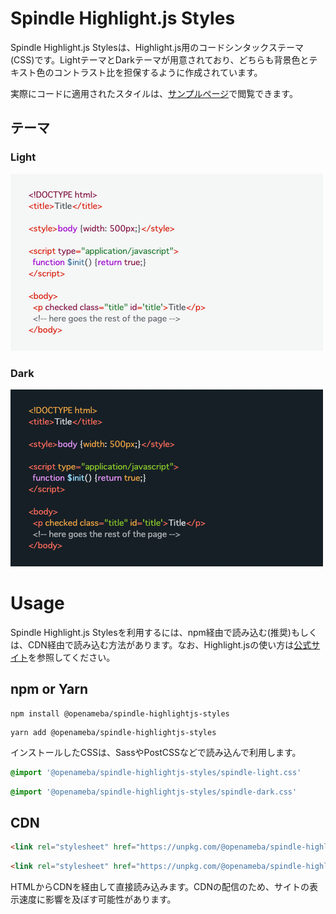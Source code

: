 # Spindle Highlight.js Styles

Spindle Highlight.js Stylesは、Highlight.js用のコードシンタックステーマ(CSS)です。LightテーマとDarkテーマが用意されており、どちらも背景色とテキスト色のコントラスト比を担保するように作成されています。

実際にコードに適用されたスタイルは、[サンプルページ](https://ameba-spindle-highlightjs.web.app/)で閲覧できます。

## テーマ

### Light
![Lightテーマのスクリーンショット](./spindle-light.png)

### Dark
![Darkテーマのスクリーンショット](./spindle-dark.png)

# Usage
Spindle Highlight.js Stylesを利用するには、npm経由で読み込む(推奨)もしくは、CDN経由で読み込む方法があります。なお、Highlight.jsの使い方は[公式サイト](https://highlightjs.org/)を参照してください。

## npm or Yarn
```
npm install @openameba/spindle-highlightjs-styles
```

```
yarn add @openameba/spindle-highlightjs-styles
```

インストールしたCSSは、SassやPostCSSなどで読み込んで利用します。

```css
@import '@openameba/spindle-highlightjs-styles/spindle-light.css'
```

```css
@import '@openameba/spindle-highlightjs-styles/spindle-dark.css'
```

## CDN
```html
<link rel="stylesheet" href="https://unpkg.com/@openameba/spindle-highlightjs-styles@0.1.0/spindle-light.min.css">
```

```html
<link rel="stylesheet" href="https://unpkg.com/@openameba/spindle-highlightjs-styles@0.1.0/spindle-dark.min.css">
```

HTMLからCDNを経由して直接読み込みます。CDNの配信のため、サイトの表示速度に影響を及ぼす可能性があります。
